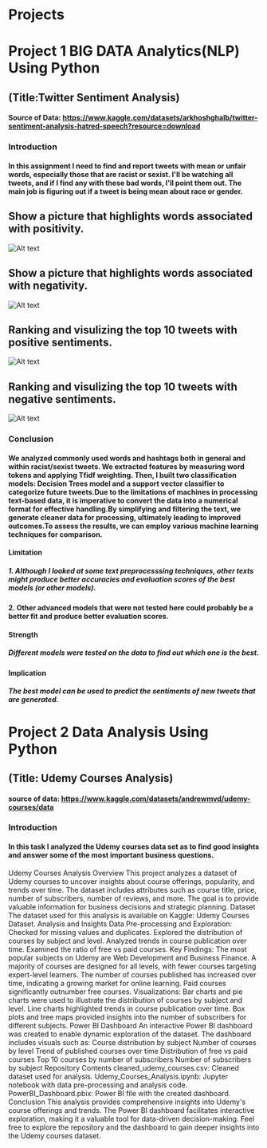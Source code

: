 # Projects
# Project 1  BIG DATA Analytics(NLP) Using Python
## (Title:Twitter Sentiment Analysis)
 #### Source of Data: https://www.kaggle.com/datasets/arkhoshghalb/twitter-sentiment-analysis-hatred-speech?resource=download
### Introduction

#### In this assignment I need to find and report tweets with mean or unfair words, especially those that are racist or sexist. I'll be watching all tweets, and if I find any with these bad words, I'll point them out. The main job is figuring out if a tweet is being mean about race or gender.
## Show a picture that highlights words associated with positivity.
![Alt text](https://github.com/Almagboul/Project/blob/main/Poitivity.png)
## Show a picture that highlights words associated with negativity.
![Alt text](https://github.com/Almagboul/Project/blob/main/ngetivity.png)
## Ranking and visulizing the top 10 tweets with positive sentiments.
![Alt text](https://github.com/Almagboul/Project/blob/main/posi.png)
## Ranking and visulizing the top 10 tweets with negative sentiments.
![Alt text](https://github.com/Almagboul/Project/blob/main/neg.png)
  

### Conclusion
#### We analyzed commonly used words and hashtags both in general and within racist/sexist tweets. We extracted features by measuring word tokens and applying Tfidf weighting. Then, I built two classification models: Decision Trees model and a support vector classifier to categorize future tweets.Due to the limitations of machines in processing text-based data, it is imperative to convert the data into a numerical format for effective handling.By simplifying and filtering the text, we generate cleaner data for processing, ultimately leading to improved outcomes.To assess the results, we can employ various machine learning techniques for comparison.
#### Limitation
##### 1. Although I looked at some text preprocesssing techniques, other texts might produce better accuracies and evaluation scores of the best models (or other models).
#### 2. Other advanced models that were not tested here could probably be a better fit and produce better evaluation scores.
#### Strength
##### Different models were tested on the data to find out which one is the best.
#### Implication
##### The best model can be used to predict the sentiments of new tweets that are generated.




# Project 2 Data Analysis Using Python
## (Title: Udemy Courses Analysis)
#### source of data: https://www.kaggle.com/datasets/andrewmvd/udemy-courses/data
### Introduction
#### In this task I analyzed the Udemy courses data set as to find good insights and answer some of the most important business questions. 
Udemy Courses Analysis
Overview
This project analyzes a dataset of Udemy courses to uncover insights about course offerings, popularity, and trends over time. The dataset includes attributes such as course title, price, number of subscribers, number of reviews, and more. The goal is to provide valuable information for business decisions and strategic planning.
Dataset
The dataset used for this analysis is available on Kaggle: Udemy Courses Dataset.
Analysis and Insights
Data Pre-processing and Exploration:
Checked for missing values and duplicates.
Explored the distribution of courses by subject and level.
Analyzed trends in course publication over time.
Examined the ratio of free vs paid courses.
Key Findings:
The most popular subjects on Udemy are Web Development and Business Finance.
A majority of courses are designed for all levels, with fewer courses targeting expert-level learners.
The number of courses published has increased over time, indicating a growing market for online learning.
Paid courses significantly outnumber free courses.
Visualizations:
Bar charts and pie charts were used to illustrate the distribution of courses by subject and level.
Line charts highlighted trends in course publication over time.
Box plots and tree maps provided insights into the number of subscribers for different subjects.
Power BI Dashboard
An interactive Power BI dashboard was created to enable dynamic exploration of the dataset. The dashboard includes visuals such as:
Course distribution by subject
Number of courses by level
Trend of published courses over time
Distribution of free vs paid courses
Top 10 courses by number of subscribers
Number of subscribers by subject
Repository Contents
cleaned_udemy_courses.csv: Cleaned dataset used for analysis.
Udemy_Courses_Analysis.ipynb: Jupyter notebook with data pre-processing and analysis code.
PowerBI_Dashboard.pbix: Power BI file with the created dashboard.
Conclusion
This analysis provides comprehensive insights into Udemy's course offerings and trends. The Power BI dashboard facilitates interactive exploration, making it a valuable tool for data-driven decision-making.
Feel free to explore the repository and the dashboard to gain deeper insights into the Udemy courses dataset.


